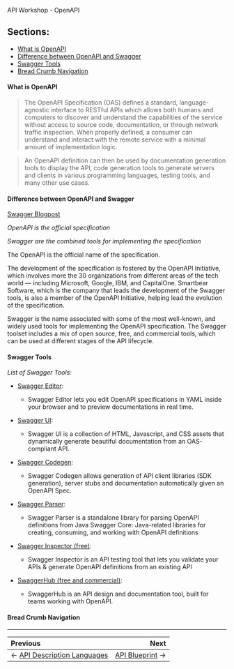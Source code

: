API Workshop - OpenAPI

## Sections:

* [What is OpenAPI](#what-is-openapi)
* [Difference between OpenAPI and Swagger](#difference-between-openapi-and-swagger)
* [Swagger Tools](#swagger-tools)
* [Bread Crumb Navigation](#bread-crumb-navigation)

#### What is OpenAPI

> The OpenAPI Specification (OAS) defines a standard, language-agnostic interface to RESTful APIs which allows both humans and computers to discover and understand the capabilities of the service without access to source code, documentation, or through network traffic inspection. When properly defined, a consumer can understand and interact with the remote service with a minimal amount of implementation logic.

> An OpenAPI definition can then be used by documentation generation tools to display the API, code generation tools to generate servers and clients in various programming languages, testing tools, and many other use cases.

#### Difference between OpenAPI and Swagger

[Swagger Blogpost](https://swagger.io/blog/api-strategy/difference-between-swagger-and-openapi/)

*OpenAPI is the official specification*

*Swagger are the combined tools for implementing the specification*

The OpenAPI is the official name of the specification.

The development of the specification is fostered by the OpenAPI Initiative, which involves more the 30 organizations from different areas of the tech world — including Microsoft, Google, IBM, and CapitalOne. Smartbear Software, which is the company that leads the development of the Swagger tools, is also a member of the OpenAPI Initiative, helping lead the evolution of the specification.

Swagger is the name associated with some of the most well-known, and widely used tools for implementing the OpenAPI specification. The Swagger toolset includes a mix of open source, free, and commercial tools, which can be used at different stages of the API lifecycle.

#### Swagger Tools

*List of Swagger Tools:*

* [Swagger Editor](https://editor.swagger.io/):
  * Swagger Editor lets you edit OpenAPI specifications in YAML inside your browser and to preview documentations in real time.

* [Swagger UI](https://swagger.io/tools/swagger-ui/):
  * Swagger UI is a collection of HTML, Javascript, and CSS assets that dynamically generate beautiful documentation from an OAS-compliant API.

* [Swagger Codegen](https://swagger.io/tools/swagger-codegen/):
  * Swagger Codegen allows generation of API client libraries (SDK generation), server stubs and documentation automatically given an OpenAPI Spec.

* [Swagger Parser](https://github.com/swagger-api/swagger-parser):
  * Swagger Parser is a standalone library for parsing OpenAPI definitions from Java
Swagger Core: Java-related libraries for creating, consuming, and working with OpenAPI definitions

* [Swagger Inspector (free)](https://inspector.swagger.io):
  * Swagger Inspector is an API testing tool that lets you validate your APIs & generate OpenAPI definitions from an existing API

* [SwaggerHub (free and commercial)](https://swagger.io/tools/swaggerhub/):
  * SwaggerHub is an API design and documentation tool, built for teams working with OpenAPI.

#### Bread Crumb Navigation
_________________________

Previous | Next
:------- | ---:
← [API Description Languages](./api-description-languages.md) | [API Blueprint](./api-blueprint.md) →
